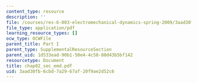 ```yaml
---
content_type: resource
description: ''
file: /courses/res-6-003-electromechanical-dynamics-spring-2009/3aad30fb6cbd7a2967af20f9ae2d52c6_chap02_sec_emd.pdf
file_type: application/pdf
learning_resource_types: []
ocw_type: OCWFile
parent_title: Part I
parent_type: SupplementalResourceSection
parent_uid: 1d533ead-90b1-50e4-4c58-80d43b5bf142
resourcetype: Document
title: chap02_sec_emd.pdf
uid: 3aad30fb-6cbd-7a29-67af-20f9ae2d52c6
---
```


